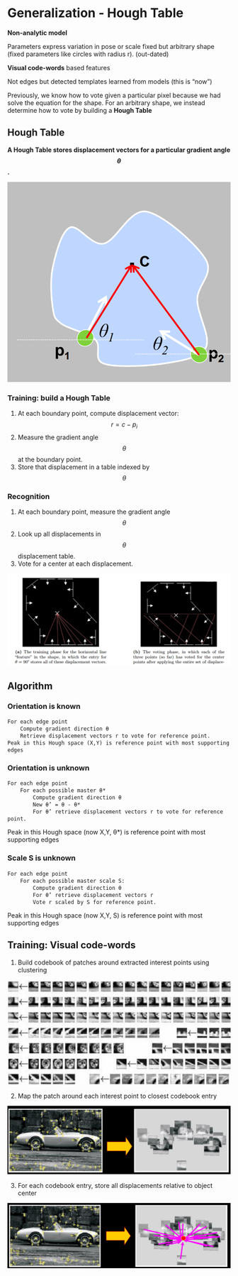 # Generalization - Hough Table

**Non-analytic model**

Parameters express variation in pose or scale fixed but arbitrary shape (fixed parameters like circles with radius r).  (out-dated)

**Visual code-words** based features

Not edges but detected templates learned from models (this is “now”)

Previously, we know how to vote given a particular pixel because we had solve the equation for the shape.  For an arbitrary shape, we instead determine how to vote by building a **Hough Table**

## Hough Table

**A Hough Table stores displacement vectors for a particular gradient angle $$\theta$$.**

![image-20210114190521413](assets/image-20210114190521413.png)

### Training: build a Hough Table

1. At each boundary point, compute displacement vector: $$r =  c - p_i$$
2. Measure the gradient angle $$\theta$$ at the boundary point.
3. Store that displacement in a table indexed by $$\theta$$

### Recognition

1. At each boundary point, measure the gradient angle $$\theta$$
2. Look up all displacements in $$\theta$$ displacement table.
3. Vote for a center at each displacement.

![image-20210114191925546](assets/image-20210114191925546.png)

## Algorithm

### Orientation is known

```
For each edge point
	Compute gradient direction θ
	Retrieve displacement vectors r to vote for reference point.
Peak in this Hough space (X,Y) is reference point with most supporting edges
```

### Orientation is unknown

```
For each edge point
    For each possible master θ*
        Compute gradient direction θ
        New θ’ = θ - θ*
        For θ’ retrieve displacement vectors r to vote for reference point.
```

Peak in this Hough space (now X,Y, θ*) is reference point with most supporting edges

### Scale S is unknown

```
For each edge point
    For each possible master scale S:
        Compute gradient direction θ
        For θ’ retrieve displacement vectors r
        Vote r scaled by S for reference point.
```

Peak in this Hough space (now X,Y, S) is reference point with most supporting edges

## Training: Visual code-words

1. Build codebook of patches around extracted interest points using clustering 

![image-20210114192417508](assets/image-20210114192417508.png)

2. Map the patch around each interest point to closest codebook entry

![image-20210114192442806](assets/image-20210114192442806.png)

3. For each codebook entry, store all displacements relative to object center

![image-20210114192911226](assets/image-20210114192911226.png)